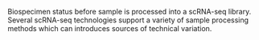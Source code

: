 Biospecimen status before sample is processed into a scRNA-seq library. Several scRNA-seq technologies support a variety of sample processing methods which can introduces sources of technical variation.
